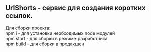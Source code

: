 ## UrlShorts - сервис для создания коротких ссылок.

Для сборки проекта:  
npm i - для установки необходимых node модулей  
npm start - для сборки в режиме разработчика  
npm build - для сборки в продакшен  
